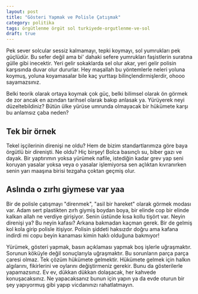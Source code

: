 ```yaml
---
layout: post
title: "Gösteri Yapmak ve Polisle Çatışmak"
category: politika
tags: örgütlenme örgüt sol turkiyede-orgutlenme-ve-sol
draft: true
---
```


Pek sever solcular sessiz kalmamayı, tepki koymayı, sol yumrukları pek güçlüdür. Bu sefer değil ama bi' dahaki sefere yumrukları faşistlerin suratına gülle gibi inecektir. Yeri gelir sokaklarda sel olur akar, yeri gelir polisin karşısında duvar olur dururlar. Hey maşallah bu yöntemlerle neleri yoluna koymuş, yoluna koyamasalar bile kaç yurttaşı bilinçlendirmişlerdir, ohooo sayamazsınız.

Belki teorik olarak ortaya koymak çok güç, belki bilimsel olarak ön görmek de zor ancak en azından tarihsel olarak bakıp anlasak ya. Yürüyerek neyi düzeltebildiniz? Bütün ülke yürüse umrunda olmayacak bir hükümete karşı bu anlamsız çaba neden?

Tek bir örnek
-------------

Tekel işçilerinin direnişi ne oldu? Hem de bizim standartlarımıza göre baya örgütlü bir direnişti. Ne oldu? Hiç birşey! Bolca basınçlı su, biber gazı ve dayak. Bir yaptırımın yoksa yürümek nafile, istediğin kadar grev yap seni koruyan yasalar yoksa veya o yasalar işlemiyorsa sen açlıktan kıvranırken senin yarı maaşına birisi tezgaha çoktan geçmiş olur.

Aslında o zırhı giymese var yaa
-------------------------------

Bir de polisle çatışmayı "direnmek", "asil bir hareket" olarak görmek modası var. Adam sert plastikten zırh giymiş boydan boya, bir elinde cop bir elinde kalkan allah ne verdiye girişiyor. Senin üstünde kısa kollu tişört var. Neyin direnişi ya? Bu neyin kafası? Arkana bakmadan kaçman gerek. Bir de gelmiş kol kola girip polisle itişiyor. Polisin şiddeti haksızdır doğru ama kafana indirdi mi copu beyin kanaması kimin haklı olduğuna bakmıyor!

Yürümek, gösteri yapmak, basın açıklaması yapmak boş işlerle uğraşmaktır. Sorunun köküyle değil sonuçlarıyla uğraşmaktır. Bu sorunların parça parça çaresi olmaz. Tek çözüm hükümete gelmektir. Hükümete gelmek için halkın algılarını, fikirlerini ve oylarını değiştirmeniz gerekir. Bunu da gösterilerle yapamazsınız. Ev ev, dükkan dükkan dolaşacak, her kahvede konuşacaksınız. Ne yapacaksanız bunun için yapın ya da evde oturun bir şey yapıyormuş gibi yapıp vicdanınızı rahatlatmayın.